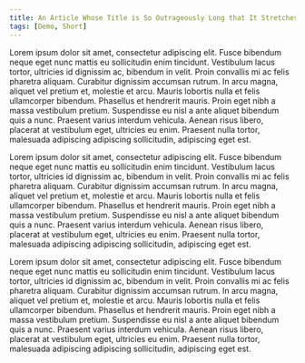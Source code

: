 ```yaml
---
title: An Article Whose Title is So Outrageously Long that It Stretches All the Way to the Right and then Wraps onto the Next Line
tags: [Demo, Short]
---
```


Lorem ipsum dolor sit amet, consectetur adipiscing elit. Fusce bibendum neque eget nunc mattis eu sollicitudin enim tincidunt. Vestibulum lacus tortor, ultricies id dignissim ac, bibendum in velit. Proin convallis mi ac felis pharetra aliquam. Curabitur dignissim accumsan rutrum. In arcu magna, aliquet vel pretium et, molestie et arcu. Mauris lobortis nulla et felis ullamcorper bibendum. Phasellus et hendrerit mauris. Proin eget nibh a massa vestibulum pretium. Suspendisse eu nisl a ante aliquet bibendum quis a nunc. Praesent varius interdum vehicula. Aenean risus libero, placerat at vestibulum eget, ultricies eu enim. Praesent nulla tortor, malesuada adipiscing adipiscing sollicitudin, adipiscing eget est.

Lorem ipsum dolor sit amet, consectetur adipiscing elit. Fusce bibendum neque eget nunc mattis eu sollicitudin enim tincidunt. Vestibulum lacus tortor, ultricies id dignissim ac, bibendum in velit. Proin convallis mi ac felis pharetra aliquam. Curabitur dignissim accumsan rutrum. In arcu magna, aliquet vel pretium et, molestie et arcu. Mauris lobortis nulla et felis ullamcorper bibendum. Phasellus et hendrerit mauris. Proin eget nibh a massa vestibulum pretium. Suspendisse eu nisl a ante aliquet bibendum quis a nunc. Praesent varius interdum vehicula. Aenean risus libero, placerat at vestibulum eget, ultricies eu enim. Praesent nulla tortor, malesuada adipiscing adipiscing sollicitudin, adipiscing eget est.

Lorem ipsum dolor sit amet, consectetur adipiscing elit. Fusce bibendum neque eget nunc mattis eu sollicitudin enim tincidunt. Vestibulum lacus tortor, ultricies id dignissim ac, bibendum in velit. Proin convallis mi ac felis pharetra aliquam. Curabitur dignissim accumsan rutrum. In arcu magna, aliquet vel pretium et, molestie et arcu. Mauris lobortis nulla et felis ullamcorper bibendum. Phasellus et hendrerit mauris. Proin eget nibh a massa vestibulum pretium. Suspendisse eu nisl a ante aliquet bibendum quis a nunc. Praesent varius interdum vehicula. Aenean risus libero, placerat at vestibulum eget, ultricies eu enim. Praesent nulla tortor, malesuada adipiscing adipiscing sollicitudin, adipiscing eget est.
